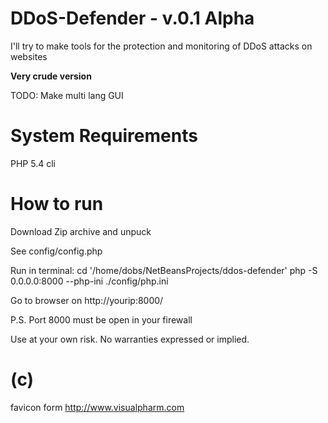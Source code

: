 DDoS-Defender - v.0.1 Alpha
=============

I'll try to make tools for the protection and monitoring of DDoS attacks on websites


<b>Very crude version</b>


TODO:
Make multi lang GUI



System Requirements
===================
PHP 5.4 cli


How to run
==========
Download Zip archive and unpuck

See config/config.php

Run in terminal:
cd '/home/dobs/NetBeansProjects/ddos-defender'
php -S 0.0.0.0:8000 --php-ini ./config/php.ini

Go to browser on http://yourip:8000/

P.S. Port 8000 must be open in your firewall


Use at your own risk. No warranties expressed or implied.


(c)
===
favicon form
http://www.visualpharm.com